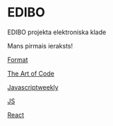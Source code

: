 # EDIBO
EDIBO projekta elektroniska klade

Mans pirmais ieraksts!

[Format](https://github.com/adam-p/markdown-here/wiki/Markdown-Cheatsheet)

[The Art of Code](https://www.youtube.com/watch?v=gdSlcxxYAA8)

[Javascriptweekly](https://javascriptweekly.com/)

[JS](https://www.youtube.com/watch?v=xq13wiqvcTc)

[React](https://stackblitz.com/)
